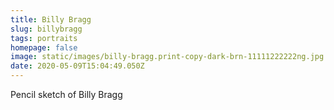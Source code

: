 ```yaml
---
title: Billy Bragg
slug: billybragg
tags: portraits
homepage: false
image: static/images/billy-bragg.print-copy-dark-brn-11111222222ng.jpg
date: 2020-05-09T15:04:49.050Z
---
```

Pencil sketch of Billy Bragg
